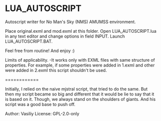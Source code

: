 # LUA_AUTOSCRIPT
Autoscript writer for No Man's Sky (NMS) AMUMSS environment.

Place original.exml and mod.exml at this folder.
Open LUA_AUTOSCRIPT.lua in any text editor and change options in field INPUT.
Launch LUA_AUTOSCRIPT.BAT.


Feel free from routine!
And enjoy :)


Limits of applicability.
 -It works only with EXML files with same structure of properties. For example, if some properties were added in 1.exml and other were added in 2.exml this script shouldn't be used.



============

Initially, I relied on the naive mjstral script, that tried to do the same.
But then my script became so big and different that it would be lie to say that it is based on it.
Though, we always stand on the shoulders of giants. And his script was a good base to push off.


Author: Vasiliy
License:
GPL-2.0-only
